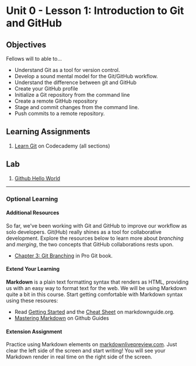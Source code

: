 # Unit 0 - Lesson 1: Introduction to Git and GitHub

## Objectives
Fellows will to able to...
* Understand Git as a tool for version control.  
* Develop a sound mental model for the Git/GitHub workflow.
* Understand the difference between git and GitHub
* Create your GitHub profile
* Initialize a Git repository from the command line
* Create a remote GitHub repository
* Stage and commit changes from the command line.
* Push commits to a remote repository.

## Learning Assignments
1. [Learn Git](https://www.codecademy.com/learn/learn-git) on Codecademy (all sections)

## Lab
1. [Github Hello World](https://guides.github.com/activities/hello-world/)
____

### Optional Learning

#### Additional Resources
So far, we've been working with Git and GitHub to improve our workflow as solo developers. Git(Hub) really shines as a tool for collaborative development. Explore the resources below to learn more about _branching_ and _merging_, the two concepts that GitHub collaborations rests upon.
* [Chapter 3: Git Branching](https://git-scm.com/book/en/v2/Git-Branching-Branches-in-a-Nutshell) in Pro Git book.

#### Extend Your Learning

**Markdown** is a plain text formatting syntax that renders as HTML, providing us with an easy way to format text for the web. We will be using Markdown quite a bit in this course. Start getting comfortable with Markdown syntax using these resoures:
* Read [Getting Started](https://www.markdownguide.org/getting-started) and the [Cheat Sheet](https://www.markdownguide.org/cheat-sheet) on markdownguide.org.
* [Mastering Markdown](https://guides.github.com/features/mastering-markdown/) on Github Guides

#### Extension Assignment
Practice using Markdown elements on [markdownlivepreview.com](https://markdownlivepreview.com/). Just clear the left side of the screen and start writing! You will see your Markdown render in real time on the right side of the screen.

